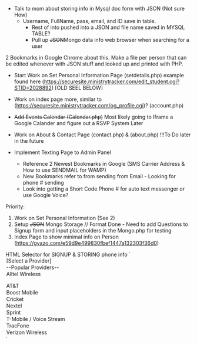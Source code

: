 - Talk to mom about storing info in Mysql doc form with JSON (Not sure How)
  - Username, FullName, pass, email, and ID save in table.
    - Rest of into pushed into a JSON and file name saved in MYSQL TABLE?
    - Pull up ~~JSON~~Mongo data info web browser when searching for a user



2 Bookmarks in Google Chrome about this. Make a file per person that can be edited whenever with JSON stuff and looked up and printed with PHP.


- Start Work on Set Personal Information Page (setdetails.php) example found here (https://securesite.ministrytracker.com/edit_student.cgi?STID=2028892) [OLD SEEL BELOW]
- Work on index page more, similar to (https://securesite.ministrytracker.com/og_profile.cgi)? (account.php)

- ~~Add Events Calendar (Calendar.php)~~ Most likely going to Iframe a Google Calander and figure out a RSVP System Later
- Work on About & Contact Page (contact.php) & (about.php) !!!To Do later in the future

- Implement Texting Page to Admin Panel
  - Reference 2 Newest Bookmarks in Google (SMS Carrier Address & How to use SENDMAIL for WAMP)
  - New Bookmarks refer to from sending from Email - Looking for phone # sending
  - Look into getting a Short Code Phone # for auto text messenger or use Google Voice?


Priority:
 1) Work on Set Personal Information (See 2)
 2) Setup ~~JSON~~ Mongo Storage // Format Done - Need to add Questions to Signup form and input placeholders in the Mongo.php for testing
 3) Index Page to show minimal info on Person (https://gyazo.com/e59d9e499830fbef1447a132303f36d0)




HTML Selector for SIGNUP & STORING phone info
 ` <option value="">[Select a Provider]</option><option value="">--Popular Providers--</option><option value="alltel">Alltel Wireless</option>
 <option value="@att.txt.net">AT&amp;T</option>
 <option value="@myboostmobile.com">Boost Mobile</option>
 <option value="@sms.mycricket.com">Cricket</option>
 <option value="@messaging.nextel.com">Nextel</option>
 <option value="@messaging.sprintpcs.com">Sprint</option>
 <option value="@tmomail.net">T-Mobile / Voice Stream</option>
 <option value="@tmomail.net">TracFone</option>
 <option value="@vtext.com">Verizon Wireless</option>`
